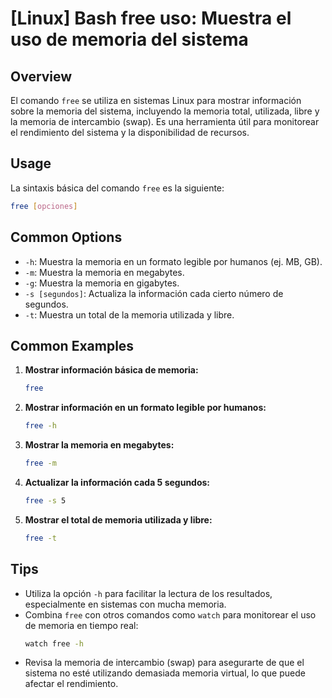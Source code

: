 # [Linux] Bash free uso: Muestra el uso de memoria del sistema

## Overview
El comando `free` se utiliza en sistemas Linux para mostrar información sobre la memoria del sistema, incluyendo la memoria total, utilizada, libre y la memoria de intercambio (swap). Es una herramienta útil para monitorear el rendimiento del sistema y la disponibilidad de recursos.

## Usage
La sintaxis básica del comando `free` es la siguiente:

```bash
free [opciones]
```

## Common Options
- `-h`: Muestra la memoria en un formato legible por humanos (ej. MB, GB).
- `-m`: Muestra la memoria en megabytes.
- `-g`: Muestra la memoria en gigabytes.
- `-s [segundos]`: Actualiza la información cada cierto número de segundos.
- `-t`: Muestra un total de la memoria utilizada y libre.

## Common Examples
1. **Mostrar información básica de memoria:**
   ```bash
   free
   ```

2. **Mostrar información en un formato legible por humanos:**
   ```bash
   free -h
   ```

3. **Mostrar la memoria en megabytes:**
   ```bash
   free -m
   ```

4. **Actualizar la información cada 5 segundos:**
   ```bash
   free -s 5
   ```

5. **Mostrar el total de memoria utilizada y libre:**
   ```bash
   free -t
   ```

## Tips
- Utiliza la opción `-h` para facilitar la lectura de los resultados, especialmente en sistemas con mucha memoria.
- Combina `free` con otros comandos como `watch` para monitorear el uso de memoria en tiempo real:
  ```bash
  watch free -h
  ```
- Revisa la memoria de intercambio (swap) para asegurarte de que el sistema no esté utilizando demasiada memoria virtual, lo que puede afectar el rendimiento.